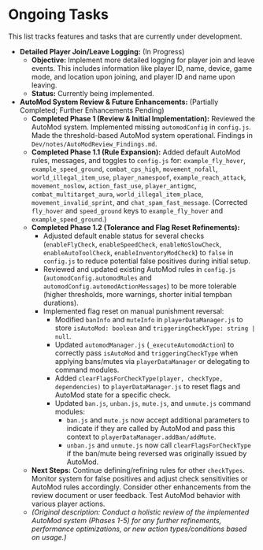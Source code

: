 # Ongoing Tasks

This list tracks features and tasks that are currently under development.

*   **Detailed Player Join/Leave Logging:** (In Progress)
    *   **Objective:** Implement more detailed logging for player join and leave events. This includes information like player ID, name, device, game mode, and location upon joining, and player ID and name upon leaving.
    *   **Status:** Currently being implemented.
*   **AutoMod System Review & Future Enhancements:** (Partially Completed; Further Enhancements Pending)
    *   **Completed Phase 1 (Review & Initial Implementation):** Reviewed the AutoMod system. Implemented missing `automodConfig` in `config.js`. Made the threshold-based AutoMod system operational. Findings in `Dev/notes/AutoModReview_Findings.md`.
    *   **Completed Phase 1.1 (Rule Expansion):** Added default AutoMod rules, messages, and toggles to `config.js` for: `example_fly_hover`, `example_speed_ground`, `combat_cps_high`, `movement_nofall`, `world_illegal_item_use`, `player_namespoof`, `example_reach_attack`, `movement_noslow`, `action_fast_use`, `player_antigmc`, `combat_multitarget_aura`, `world_illegal_item_place`, `movement_invalid_sprint`, and `chat_spam_fast_message`. (Corrected `fly_hover` and `speed_ground` keys to `example_fly_hover` and `example_speed_ground`.)
    *   **Completed Phase 1.2 (Tolerance and Flag Reset Refinements):**
        *   Adjusted default enable status for several checks (`enableFlyCheck`, `enableSpeedCheck`, `enableNoSlowCheck`, `enableAutoToolCheck`, `enableInventoryModCheck`) to `false` in `config.js` to reduce potential false positives during initial setup.
        *   Reviewed and updated existing AutoMod rules in `config.js` (`automodConfig.automodRules` and `automodConfig.automodActionMessages`) to be more tolerable (higher thresholds, more warnings, shorter initial tempban durations).
        *   Implemented flag reset on manual punishment reversal:
            *   Modified `banInfo` and `muteInfo` in `playerDataManager.js` to store `isAutoMod: boolean` and `triggeringCheckType: string | null`.
            *   Updated `automodManager.js` (`_executeAutomodAction`) to correctly pass `isAutoMod` and `triggeringCheckType` when applying bans/mutes via `playerDataManager` or delegating to command modules.
            *   Added `clearFlagsForCheckType(player, checkType, dependencies)` to `playerDataManager.js` to reset flags and AutoMod state for a specific check.
            *   Updated `ban.js`, `unban.js`, `mute.js`, and `unmute.js` command modules:
                *   `ban.js` and `mute.js` now accept additional parameters to indicate if they are called by AutoMod and pass this context to `playerDataManager.addBan/addMute`.
                *   `unban.js` and `unmute.js` now call `clearFlagsForCheckType` if the ban/mute being reversed was originally issued by AutoMod.
    *   **Next Steps:** Continue defining/refining rules for other `checkTypes`. Monitor system for false positives and adjust check sensitivities or AutoMod rules accordingly. Consider other enhancements from the review document or user feedback. Test AutoMod behavior with various player actions.
    *   *(Original description: Conduct a holistic review of the implemented AutoMod system (Phases 1-5) for any further refinements, performance optimizations, or new action types/conditions based on usage.)*
